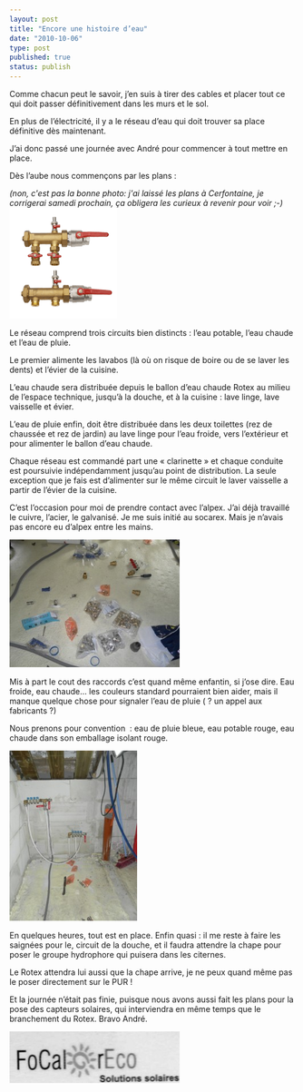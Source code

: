 ```yaml
---
layout: post
title: "Encore une histoire d’eau"
date: "2010-10-06"
type: post
published: true
status: publish
---
```


Comme chacun peut le savoir, j’en suis à tirer des cables et placer tout ce qui doit passer définitivement dans les murs et le sol.

En plus de l’électricité, il y a le réseau d’eau qui doit trouver sa place définitive dès maintenant.

J’ai donc passé une journée avec André pour commencer à tout mettre en place.

Dès l’aube nous commençons par les plans :

_(non, c'est pas la bonne photo: j'ai laissé les plans à Cerfontaine, je corrigerai samedi prochain, ça obligera les curieux à revenir pour voir ;-)_ [![](/images/2010/10/distributeur-d-eau-glycolee-double-svt-200-117555.png "distributeur-d-eau-glycolee-double-svt-200-117555")](/images/2010/10/distributeur-d-eau-glycolee-double-svt-200-117555.png)

Le réseau comprend trois circuits bien distincts : l’eau potable, l’eau chaude et l’eau de pluie.

Le premier alimente les lavabos (là où on risque de boire ou de se laver les dents) et l’évier de la cuisine.

L’eau chaude sera distribuée depuis le ballon d’eau chaude Rotex au milieu de l’espace technique, jusqu’à la douche, et à la cuisine : lave linge, lave vaisselle et évier.

L’eau de pluie enfin, doit être distribuée dans les deux toilettes (rez de chaussée et rez de jardin) au lave linge pour l’eau froide, vers l’extérieur et pour alimenter le ballon d’eau chaude.

Chaque réseau est commandé part une « clarinette » et chaque conduite est poursuivie indépendamment jusqu’au point de distribution. La seule exception que je fais est d’alimenter sur le même circuit le laver vaisselle a partir de l’évier de la cuisine.

C’est l’occasion pour moi de prendre contact avec l’alpex. J’ai déjà travaillé le cuivre, l’acier, le galvanisé. Je me suis initié au socarex. Mais je n’avais pas encore eu d’alpex entre les mains.

[![](/images/2010/10/SAM_0086-300x225.jpg "SAM_0086")](/images/2010/10/SAM_0086.jpg)

Mis à part le cout des raccords c’est quand même enfantin, si j’ose dire. Eau froide, eau chaude… les couleurs standard pourraient bien aider, mais il manque quelque chose pour signaler l’eau de pluie ( ? un appel aux fabricants ?)

Nous prenons pour convention  : eau de pluie bleue, eau potable rouge, eau chaude dans son emballage isolant rouge.

[![](/images/2010/10/SAM_0087-225x300.jpg "SAM_0087")](/images/2010/10/SAM_0087.jpg)

En quelques heures, tout est en place. Enfin quasi : il me reste à faire les saignées pour le, circuit de la douche, et il faudra attendre la chape pour poser le groupe hydrophore qui puisera dans les citernes.

Le Rotex attendra lui aussi que la chape arrive, je ne peux quand même pas le poser directement sur le PUR !

Et la journée n’était pas finie, puisque nous avons aussi fait les plans pour la pose des capteurs solaires, qui interviendra en même temps que le branchement du Rotex. Bravo André.

[![](/images/2010/10/focaloreco-300x91.jpg "focaloreco")](/images/2010/10/focaloreco.jpg)
